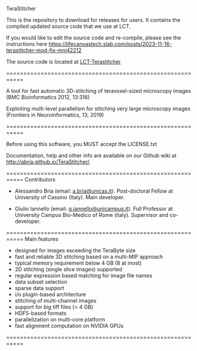 TeraStitcher

This is the repository to download for releases for users. It contains the compiled updated source code that we use at LCT.

If you would like to edit the source code and re-compile, please see the instructions here https://lifecanvastech.slab.com/posts/2023-11-16-terastitcher-mod-fix-mni42212

The source code is located at [LCT-Terastitcher](https://github.com/LifeCanvas-Technologies/LCT-Terastitcher)


===========================================================

A tool for fast automatic 3D-stitching of teravoxel-sized 
microscopy images (BMC Bioinformatics 2012, 13:316)

Exploiting multi-level parallelism for stitching very large 
microscopy images (Frontiers in Neuroinformatics, 13, 2019)

===========================================================

Before using this software, you MUST accept the LICENSE.txt

Documentation,  help and  other info  are available on  our 
Github wiki at http://abria.github.io/TeraStitcher/.

===========================================================
Contributors

- Alessandro Bria (email: a.bria@unicas.it).
  Post-doctoral Fellow at University of Cassino (Italy).
  Main developer.

- Giulio Iannello (email: g.iannello@unicampus.it).
  Full Professor at University Campus Bio-Medico of Rome (italy).
  Supervisor and co-developer.
  
===========================================================
Main features

- designed for images exceeding the TeraByte size
- fast and reliable 3D stitching based on a multi-MIP approach
- typical memory requirement below 4 GB (8 at most)
- 2D stitching (single slice images) supported
- regular expression based matching for image file names
- data subset selection
- sparse data support
- i/o plugin-based architecture
- stitching of multi-channel images
- support for big tiff files (> 4 GB)
- HDF5-based formats
- parallelization on multi-core platform
- fast alignment computation on NVIDIA GPUs

===========================================================
